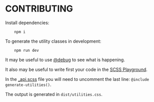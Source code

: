 # CONTRIBUTING

Install dependencies:

        npm i

To generate the utility classes in development:

        npm run dev

It may be useful to use [@debug](https://sass-lang.com/documentation/at-rules/debug) to see what is happening.

It also may be useful to write first your code in the [SCSS Playground](https://www.sassmeister.com/).

In the [_api.scss](_api.scss) file you will need to uncomment the last line: `@include generate-utilities()`.

The output is generated in `dist/utilities.css`.
